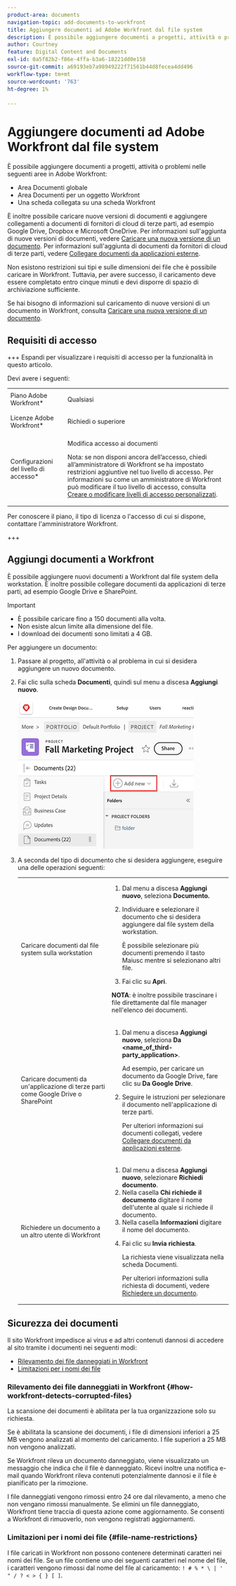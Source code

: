 ```yaml
---
product-area: documents
navigation-topic: add-documents-to-workfront
title: Aggiungere documenti ad Adobe Workfront dal file system
description: È possibile aggiungere documenti a progetti, attività o problemi in più aree in Adobe Workfront.
author: Courtney
feature: Digital Content and Documents
exl-id: 0a5f82b2-f86e-4ffa-b3a6-18221dd0e158
source-git-commit: a69193eb7a98949222f71561b44d8fecea4dd496
workflow-type: tm+mt
source-wordcount: '763'
ht-degree: 1%

---
```


# Aggiungere documenti ad Adobe Workfront dal file system

È possibile aggiungere documenti a progetti, attività o problemi nelle seguenti aree in Adobe Workfront:

* Area Documenti globale
* Area Documenti per un oggetto Workfront
* Una scheda collegata su una scheda Workfront

È inoltre possibile caricare nuove versioni di documenti e aggiungere collegamenti a documenti di fornitori di cloud di terze parti, ad esempio Google Drive, Dropbox e Microsoft OneDrive. Per informazioni sull&#39;aggiunta di nuove versioni di documenti, vedere [Caricare una nuova versione di un documento](../../documents/managing-documents/upload-new-document-version.md). Per informazioni sull&#39;aggiunta di documenti da fornitori di cloud di terze parti, vedere [Collegare documenti da applicazioni esterne](../../documents/adding-documents-to-workfront/link-documents-from-external-apps.md).

Non esistono restrizioni sui tipi e sulle dimensioni dei file che è possibile caricare in Workfront. Tuttavia, per avere successo, il caricamento deve essere completato entro cinque minuti e devi disporre di spazio di archiviazione sufficiente.

Se hai bisogno di informazioni sul caricamento di nuove versioni di un documento in Workfront, consulta [Caricare una nuova versione di un documento](../../documents/managing-documents/upload-new-document-version.md).

## Requisiti di accesso

+++ Espandi per visualizzare i requisiti di accesso per la funzionalità in questo articolo.

Devi avere i seguenti:

<table style="table-layout:auto"> 
 <col> 
 <col> 
 <tbody> 
  <tr> 
   <td role="rowheader">Piano Adobe Workfront*</td> 
   <td> <p> Qualsiasi</p> </td> 
  </tr> 
  <tr> 
   <td role="rowheader">Licenze Adobe Workfront*</td> 
   <td> <p>Richiedi o superiore</p> </td> 
  </tr> 
  <tr> 
   <td role="rowheader">Configurazioni del livello di accesso*</td> 
   <td> <p>Modifica accesso ai documenti</p> <p>Nota: se non disponi ancora dell’accesso, chiedi all’amministratore di Workfront se ha impostato restrizioni aggiuntive nel tuo livello di accesso. Per informazioni su come un amministratore di Workfront può modificare il tuo livello di accesso, consulta <a href="../../administration-and-setup/add-users/configure-and-grant-access/create-modify-access-levels.md" class="MCXref xref">Creare o modificare livelli di accesso personalizzati</a>.</p> </td> 
  </tr> 
 </tbody> 
</table>

Per conoscere il piano, il tipo di licenza o l&#39;accesso di cui si dispone, contattare l&#39;amministratore Workfront.

+++

## Aggiungi documenti a Workfront

È possibile aggiungere nuovi documenti a Workfront dal file system della workstation. È inoltre possibile collegare documenti da applicazioni di terze parti, ad esempio Google Drive e SharePoint.

>[!IMPORTANT]
>
>* È possibile caricare fino a 150 documenti alla volta.
>* Non esiste alcun limite alla dimensione del file.
>* I download dei documenti sono limitati a 4 GB.

Per aggiungere un documento:

1. Passare al progetto, all&#39;attività o al problema in cui si desidera aggiungere un nuovo documento.
1. Fai clic sulla scheda **Documenti**, quindi sul menu a discesa **Aggiungi nuovo**.

   ![Aggiungi nuovo documento](assets/add-new-doc.png)

1. A seconda del tipo di documento che si desidera aggiungere, eseguire una delle operazioni seguenti:

   <table style="table-layout:auto"> 
    <col> 
    <col> 
    <tbody> 
     <tr> 
      <td role="rowheader">Caricare documenti dal file system sulla workstation</td> 
      <td> 
       <ol> 
        <li value="1">Dal menu a discesa <strong>Aggiungi nuovo</strong>, seleziona <strong>Documento.</strong></li> 
        <li value="2"> <p>Individuare e selezionare il documento che si desidera aggiungere dal file system della workstation.<br></p> <p>È possibile selezionare più documenti premendo il tasto Maiusc mentre si selezionano altri file.</p> </li> 
        <li value="3">Fai clic su <strong>Apri</strong>.</li> 
       </ol> 
       <p><b>NOTA</b>: è inoltre possibile trascinare i file direttamente dal file manager nell'elenco dei documenti.</td> 
     </tr> 
     <tr> 
      <td role="rowheader">Caricare documenti da un'applicazione di terze parti come Google Drive o SharePoint</td> 
      <td> 
       <ol> 
        <li value="1"> <p>Dal menu a discesa <strong>Aggiungi nuovo</strong>, seleziona <strong>Da &lt;name_of_third-party_application&gt;</strong>.</p> <p>Ad esempio, per caricare un documento da Google Drive, fare clic su <strong>Da Google Drive</strong>.</p> </li> 
        <li value="2"> <p>Seguire le istruzioni per selezionare il documento nell'applicazione di terze parti.<br></p> <p>Per ulteriori informazioni sui documenti collegati, vedere <a href="../../documents/adding-documents-to-workfront/link-documents-from-external-apps.md" class="MCXref xref">Collegare documenti da applicazioni esterne</a>.</p> </li> 
       </ol> </td> 
     </tr> 
     <tr> 
      <td role="rowheader">Richiedere un documento a un altro utente di Workfront</td> 
      <td> 
       <ol> 
        <li value="1">Dal menu a discesa <strong>Aggiungi nuovo</strong>, selezionare <strong>Richiedi documento</strong>.</li> 
        <li value="2">Nella casella <strong>Chi richiede il documento</strong> digitare il nome dell'utente al quale si richiede il documento.</li> 
        <li value="3">Nella casella <strong>Informazioni</strong> digitare il nome del documento.</li> 
        <li value="4"> <p>Fai clic su <strong>Invia richiesta</strong>.</p> <p>La richiesta viene visualizzata nella scheda Documenti.</p> <p>Per ulteriori informazioni sulla richiesta di documenti, vedere <a href="../../documents/adding-documents-to-workfront/request-a-document.md" class="MCXref xref">Richiedere un documento</a>.</p> </li> 
       </ol> </td> 
     </tr> 
    </tbody> 
   </table>

## Sicurezza dei documenti

Il sito Workfront impedisce ai virus e ad altri contenuti dannosi di accedere al sito tramite i documenti nei seguenti modi:

* [Rilevamento dei file danneggiati in Workfront](#how-workfront-detects-corrupted-files)
* [Limitazioni per i nomi dei file](#file-name-restrictions)

### Rilevamento dei file danneggiati in Workfront {#how-workfront-detects-corrupted-files}

La scansione dei documenti è abilitata per la tua organizzazione solo su richiesta.

Se è abilitata la scansione dei documenti, i file di dimensioni inferiori a 25 MB vengono analizzati al momento del caricamento. I file superiori a 25 MB non vengono analizzati.

Se Workfront rileva un documento danneggiato, viene visualizzato un messaggio che indica che il file è danneggiato. Ricevi inoltre una notifica e-mail quando Workfront rileva contenuti potenzialmente dannosi e il file è pianificato per la rimozione.

I file danneggiati vengono rimossi entro 24 ore dal rilevamento, a meno che non vengano rimossi manualmente. Se elimini un file danneggiato, Workfront tiene traccia di questa azione come aggiornamento. Se consenti a Workfront di rimuoverlo, non vengono registrati aggiornamenti.

### Limitazioni per i nomi dei file {#file-name-restrictions}

I file caricati in Workfront non possono contenere determinati caratteri nei nomi dei file. Se un file contiene uno dei seguenti caratteri nel nome del file, i caratteri vengono rimossi dal nome del file al caricamento: `! # % * \ | ' " / ? < > { } [ ]`.
